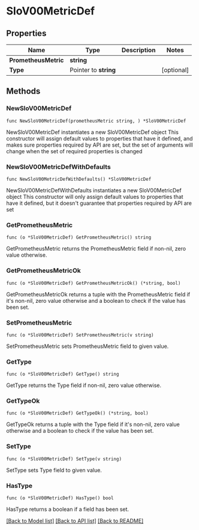 # SloV00MetricDef

## Properties

Name | Type | Description | Notes
------------ | ------------- | ------------- | -------------
**PrometheusMetric** | **string** |  | 
**Type** | Pointer to **string** |  | [optional] 

## Methods

### NewSloV00MetricDef

`func NewSloV00MetricDef(prometheusMetric string, ) *SloV00MetricDef`

NewSloV00MetricDef instantiates a new SloV00MetricDef object
This constructor will assign default values to properties that have it defined,
and makes sure properties required by API are set, but the set of arguments
will change when the set of required properties is changed

### NewSloV00MetricDefWithDefaults

`func NewSloV00MetricDefWithDefaults() *SloV00MetricDef`

NewSloV00MetricDefWithDefaults instantiates a new SloV00MetricDef object
This constructor will only assign default values to properties that have it defined,
but it doesn't guarantee that properties required by API are set

### GetPrometheusMetric

`func (o *SloV00MetricDef) GetPrometheusMetric() string`

GetPrometheusMetric returns the PrometheusMetric field if non-nil, zero value otherwise.

### GetPrometheusMetricOk

`func (o *SloV00MetricDef) GetPrometheusMetricOk() (*string, bool)`

GetPrometheusMetricOk returns a tuple with the PrometheusMetric field if it's non-nil, zero value otherwise
and a boolean to check if the value has been set.

### SetPrometheusMetric

`func (o *SloV00MetricDef) SetPrometheusMetric(v string)`

SetPrometheusMetric sets PrometheusMetric field to given value.


### GetType

`func (o *SloV00MetricDef) GetType() string`

GetType returns the Type field if non-nil, zero value otherwise.

### GetTypeOk

`func (o *SloV00MetricDef) GetTypeOk() (*string, bool)`

GetTypeOk returns a tuple with the Type field if it's non-nil, zero value otherwise
and a boolean to check if the value has been set.

### SetType

`func (o *SloV00MetricDef) SetType(v string)`

SetType sets Type field to given value.

### HasType

`func (o *SloV00MetricDef) HasType() bool`

HasType returns a boolean if a field has been set.


[[Back to Model list]](../README.md#documentation-for-models) [[Back to API list]](../README.md#documentation-for-api-endpoints) [[Back to README]](../README.md)


